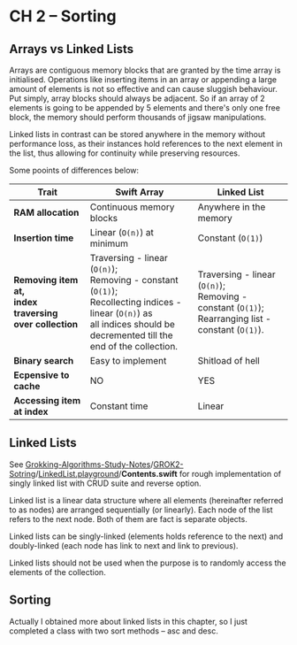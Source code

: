 # CH 2 – Sorting

## Arrays vs Linked Lists

Arrays are contiguous memory blocks that are granted by the time array is initialised. Operations like inserting items in an array or appending a large amount of elements is not so effective and can cause sluggish behaviour. Put simply, array blocks should always be adjacent. So if an array of 2 elements is going to be appended by 5 elements and there's only one free block, the memory should perform thousands of jigsaw manipulations.

Linked lists in contrast can be stored anywhere in the memory without performance loss, as their instances hold references to the next element in the list, thus allowing for continuity while preserving resources.

Some pooints of differences below:

| Trait                                                        | Swift Array                                                  | Linked List                                                  |
| ------------------------------------------------------------ | ------------------------------------------------------------ | ------------------------------------------------------------ |
| **RAM allocation**                                           | Continuous memory blocks                                     | Anywhere in the memory                                       |
| **Insertion time**                                           | Linear (`O(n)`) at minimum                                   | Constant (`O(1)`)                                            |
| **Removing item at,<br />index traversing <br />over collection** | Traversing - linear (`O(n)`);<br />Removing - constant (`O(1)`);<br />Recollecting indices - linear (`O(n)`) as <br />all indices should be decremented till the <br />end of the collection. | Traversing - linear (`O(n)`);<br />Removing - constant (`O(1)`);<br />Rearranging list - constant (`O(1)`). |
| **Binary search**                                            | Easy to implement                                            | Shitload of hell                                             |
| **Ecpensive to cache**                                       | NO                                                           | YES                                                          |
| **Accessing item at index**                                  | Constant time                                                | Linear                                                       |



## Linked Lists

See [Grokking-Algorithms-Study-Notes](https://github.com/DimkaIsALifelongLearner/Grokking-Algorithms-Study-Notes/tree/GROK-2-sorting)/[GROK2-Sotring](https://github.com/DimkaIsALifelongLearner/Grokking-Algorithms-Study-Notes/tree/GROK-2-sorting/GROK2-Sotring)/[LinkedList.playground](https://github.com/DimkaIsALifelongLearner/Grokking-Algorithms-Study-Notes/tree/GROK-2-sorting/GROK2-Sotring/LinkedList.playground)/**Contents.swift** for rough implementation of singly linked list with CRUD suite and reverse option.

Linked list is a linear data structure where all elements (hereinafter referred to as nodes) are arranged sequentially (or linearly). Each node of the list refers to the next node. Both of them are fact is separate objects.

Linked lists can be singly-linked (elements holds reference to the next) and doubly-linked (each node has link to next and link to previous).

Linked lists should not be used when the purpose is to randomly access the elements of the collection.

## Sorting

Actually I obtained more about linked lists in this chapter, so I just completed a class with two sort methods – asc and desc.







